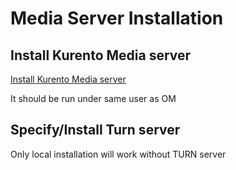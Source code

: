 <!--
Licensed under the Apache License, Version 2.0 (the "License") http://www.apache.org/licenses/LICENSE-2.0
-->

# Media Server Installation

## Install Kurento Media server

<a href="https://doc-kurento.readthedocs.io/en/stable/user/installation.html">Install Kurento Media server</a>
<div class="bd-callout bd-callout-danger">
	It should be run under same user as OM
</div>

## Specify/Install Turn server

<div class="bd-callout bd-callout-warning">Only local installation will work without TURN server</div>

